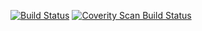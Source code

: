 [![Build Status](https://secure.travis-ci.org/daksheshvyas/MyHelloWorld.png?branch=development)](http://travis-ci.org/daksheshvyas/MyHelloWorld)
[![Coverity Scan Build Status](https://scan.coverity.com/projects/630/badge.svg)](https://scan.coverity.com/projects/630)
